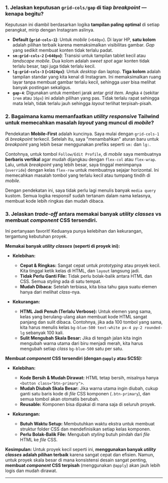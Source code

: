 ### 1. Jelaskan keputusan `grid-cols/gap` di tiap *breakpoint* — kenapa begitu?

Keputusan ini diambil berdasarkan logika **tampilan paling optimal** di setiap perangkat, mirip dengan Instagram aslinya.

* **Default (`grid-cols-1`)**: Untuk *mobile* (`<640px`). Di layar HP, **satu kolom** adalah pilihan terbaik karena memaksimalkan visibilitas gambar. *Gap* yang sedikit membuat konten tidak terlalu padat.
* **`sm:grid-cols-2` (`>640px`)**: Transisi untuk tampilan tablet kecil atau *landscape* *mobile*. Dua kolom adalah *sweet spot* agar konten tidak terlalu besar, tapi juga tidak terlalu kecil.
* **`lg:grid-cols-3` (`>1024px`)**: Untuk *desktop* dan laptop. **Tiga kolom** adalah tampilan standar yang kita kenal di Instagram. Ini memaksimalkan ruang layar tanpa membuat gambar terlalu kecil, sehingga *user* bisa melihat banyak postingan sekaligus.
* **`gap-4`**: Digunakan untuk memberi jarak antar *grid item*. Angka `4` (sekitar `1rem` atau `16px`) ini adalah pilihan yang pas. Tidak terlalu rapat sehingga mata lelah, tidak terlalu jauh sehingga *layout* terlihat terpisah-pisah.

### 2. Bagaimana kamu memanfaatkan *utility responsive* Tailwind untuk memecahkan masalah *layout* yang muncul di *mobile*?

Pendekatan **Mobile-First** adalah kuncinya. Saya mulai dengan `grid-cols-1` di *breakpoint* terkecil. Setelah itu, saya "menambahkan" aturan baru untuk *breakpoint* yang lebih besar menggunakan prefiks seperti `sm:` dan `lg:`.

Contohnya, untuk tombol `Follow/Edit Profile`, di *mobile* saya membuatnya **berbaris vertikal** agar mudah dijangkau dengan `flex-col` atau `flex-wrap`. Lalu, untuk *breakpoint* yang lebih besar, saya tinggal menimpanya (`override`) dengan kelas `flex-row` untuk membuatnya sejajar horizontal. Ini memecahkan masalah tombol yang terlalu kecil atau tumpang tindih di *mobile*.

Dengan pendekatan ini, saya tidak perlu lagi menulis banyak `media query` kustom. Semua logika responsif sudah tertanam dalam nama kelasnya, membuat kode lebih ringkas dan mudah dibaca.

### 3. Jelaskan *trade-off* antara memakai banyak *utility classes* vs membuat *component* CSS tersendiri.

Ini pertanyaan favorit! Keduanya punya kelebihan dan kekurangan, tergantung kebutuhan proyek.

**Memakai banyak *utility classes* (seperti di proyek ini):**

* **Kelebihan:**
    * **Cepat & Ringkas:** Sangat cepat untuk *prototyping* atau proyek kecil. Kita tinggal ketik kelas di HTML, dan `layout` langsung jadi.
    * **Tidak Perlu Ganti File:** Tidak perlu bolak-balik antara HTML dan CSS. Semua *styling* ada di satu tempat.
    * **Mudah Dibaca:** Setelah terbiasa, kita bisa tahu gaya suatu elemen hanya dari melihat *class*-nya.

* **Kekurangan:**
    * **HTML Jadi Penuh (Terlalu Verbose):** Untuk elemen yang sama, kelas yang berulang-ulang akan membuat kode HTML sangat panjang dan sulit dibaca. Contohnya, jika ada 100 tombol yang sama, kita harus menulis kelas `bg-blue-500 text-white px-4 py-2 rounded-lg` sebanyak 100 kali.
    * **Sulit Mengubah Skala Besar:** Jika di tengah jalan kita ingin mengubah warna utama dari biru menjadi merah, kita harus mengubah setiap *class* `bg-blue-500` satu per satu.

**Membuat *component* CSS tersendiri (dengan `@apply` atau SCSS):**

* **Kelebihan:**
    * **Kode Bersih & Mudah Dirawat:** HTML tetap bersih, misalnya hanya `<button class="btn-primary">`.
    * **Mudah Diubah Skala Besar:** Jika warna utama ingin diubah, cukup ganti satu baris kode di *file* CSS komponen (`.btn-primary`), dan semua tombol akan otomatis berubah.
    * **Reusable:** Komponen bisa dipakai di mana saja di seluruh proyek.

* **Kekurangan:**
    * **Butuh Waktu Setup:** Membutuhkan waktu ekstra untuk membuat struktur folder CSS dan mendefinisikan setiap kelas komponen.
    * **Perlu Bolak-Balik File:** Mengubah *styling* butuh pindah dari *file* HTML ke *file* CSS.

**Kesimpulan:** Untuk proyek kecil seperti ini, **menggunakan banyak *utility classes* adalah pilihan terbaik** karena sangat cepat dan efisien. Namun, untuk proyek skala besar di mana konsistensi desain sangat penting, **membuat *component* CSS terpisah** (menggunakan `@apply`) akan jauh lebih logis dan mudah dirawat.

---
